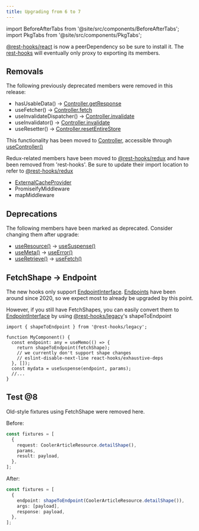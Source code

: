```yaml
---
title: Upgrading from 6 to 7
---
```

import BeforeAfterTabs from '@site/src/components/BeforeAfterTabs';
import PkgTabs from '@site/src/components/PkgTabs';

<PkgTabs pkgs="rest-hooks@7 @rest-hooks/react @rest-hooks/redux @rest-hooks/test@8" upgrade />

[@rest-hooks/react](https://www.npmjs.com/package/@rest-hooks/react) is now a peerDependency
so be sure to install it. The [rest-hooks](https://www.npmjs.com/package/rest-hooks) will eventually
only proxy to exporting its members.

## Removals

The following previously deprecated members were removed in this release:

- hasUsableData() -> [Controller.getResponse](https://resthooks.io/docs/api/Controller#getResponse)
- useFetcher() -> [Controller.fetch](https://resthooks.io/docs/api/Controller#fetch)
- useInvalidateDispatcher() -> [Controller.invalidate](https://resthooks.io/docs/api/Controller#invalidate)
- useInvalidator() -> [Controller.invalidate](https://resthooks.io/docs/api/Controller#invalidate)
- useResetter() -> [Controller.resetEntireStore](https://resthooks.io/docs/api/Controller#resetEntireStore)

This functionality has been moved to [Controller](../api/Controller.md), accessible through
[useController()](../api/useController.md)

Redux-related members have been moved to [@rest-hooks/redux](https://www.npmjs.com/package/@rest-hooks/redux)
and have been removed from 'rest-hooks'. Be sure to update their import location to refer to [@rest-hooks/redux](https://www.npmjs.com/package/@rest-hooks/redux)

- [ExternalCacheProvider](../api/ExternalCacheProvider.md)
- PromiseifyMiddleware
- mapMiddleware


## Deprecations

The following members have been marked as deprecated. Consider changing them after upgrade:

- [useResource()](../api/useResource.md) -> [useSuspense()](../api/useSuspense.md)
- [useMeta()](../api/useMeta.md) -> [useError()](../api/useError.md)
- [useRetrieve()](../api/useRetrieve.md) -> [useFetch()](../api/useFetch.md)

## FetchShape -> Endpoint

The new hooks only support [EndpointInterface](/rest/api/Endpoint). [Endpoints](https://www.npmjs.com/package/@rest-hooks/endpoint)
have been around since 2020, so we expect most to already be upgraded by this point.

However, if you still have FetchShapes, you can easily convert them to [EndpointInterface](/rest/api/Endpoint) by
using [@rest-hooks/legacy](https://www.npmjs.com/package/@rest-hooks/legacy)'s shapeToEndpoint

```tsx
import { shapeToEndpoint } from '@rest-hooks/legacy';

function MyComponent() {
  const endpoint: any = useMemo(() => {
    return shapeToEndpoint(fetchShape);
    // we currently don't support shape changes
    // eslint-disable-next-line react-hooks/exhaustive-deps
  }, []);
  const mydata = useSuspense(endpoint, params);
  //...
}
```

## Test @8

Old-style fixtures using FetchShape were removed here.

Before:

```ts
const fixtures = [
  {
    request: CoolerArticleResource.detailShape(),
    params,
    result: payload,
  },
];
```

After:

```ts
const fixtures = [
  {
    endpoint: shapeToEndpoint(CoolerArticleResource.detailShape()),
    args: [payload],
    response: payload,
  },
];
```

